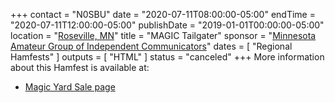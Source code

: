 +++
contact = "N0SBU"
date = "2020-07-11T08:00:00-05:00"
endTime =  "2020-07-11T12:00:00-05:00"
publishDate = "2019-01-01T00:00:00-05:00"
location = "[Roseville, MN](https://www.google.com/maps/place/Galilee+Lutheran+Church/@45.0009578,-93.1088589,17z/)"
title = "MAGIC Tailgater"
sponsor = "[Minnesota Amateur Group of Independent Communicators](http://www.magicrepeater.net/)"
dates = [ "Regional Hamfests" ]
outputs = [ "HTML" ]
status = "canceled"
+++
More information about this Hamfest is available at:

* [Magic Yard Sale page](http://www.magicrepeater.net/fest.htm) 
